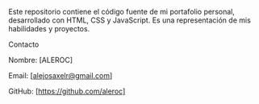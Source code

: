 Este repositorio contiene el código fuente de mi portafolio personal, desarrollado con HTML, CSS y JavaScript. Es una representación de mis habilidades y proyectos.

Contacto

Nombre: [ALEROC]

Email: [alejosaxelr@gmail.com]

GitHub: [https://github.com/aleroc]


